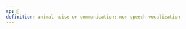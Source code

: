 ```yaml
---
sp: 󱤹
definition: animal noise or communication; non-speech vocalization
---
```

<!-- mu is meow -->